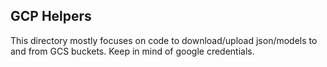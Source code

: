 ## GCP Helpers
This directory mostly focuses on code to download/upload json/models to and from GCS buckets. Keep in mind of google credentials.
